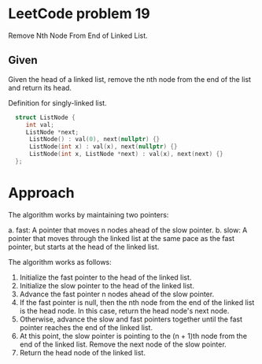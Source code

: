 # LeetCode problem 19
Remove Nth Node From End of Linked List.

## Given
Given the head of a linked list, remove the nth node from the end of the list and return its head.


Definition for singly-linked list.

```cpp
  struct ListNode {
     int val;
     ListNode *next;
      ListNode() : val(0), next(nullptr) {}
      ListNode(int x) : val(x), next(nullptr) {}
      ListNode(int x, ListNode *next) : val(x), next(next) {}
  };
```

# Approach

The algorithm works by maintaining two pointers:

a. fast: A pointer that moves n nodes ahead of the slow pointer.
b. slow: A pointer that moves through the linked list at the same pace as the fast pointer, but starts at the head of the linked list.

The algorithm works as follows:

1. Initialize the fast pointer to the head of the linked list.
2. Initialize the slow pointer to the head of the linked list.
3. Advance the fast pointer n nodes ahead of the slow pointer.
4. If the fast pointer is null, then the nth node from the end of the linked list is the head node. In this case, return the head node's next node.
5. Otherwise, advance the slow and fast pointers together until the fast pointer reaches the end of the linked list.
6. At this point, the slow pointer is pointing to the (n + 1)th node from the end of the linked list. Remove the next node of the slow pointer.
7. Return the head node of the linked list.
